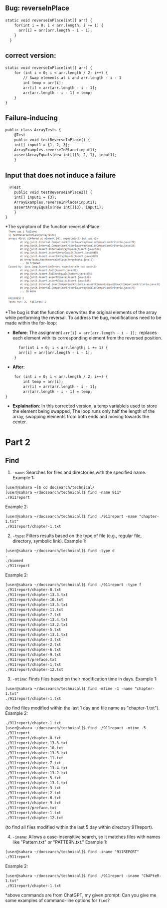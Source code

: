 ## Bug: reverseInPlace
```
static void reverseInPlace(int[] arr) {
    for(int i = 0; i < arr.length; i += 1) {
      arr[i] = arr[arr.length - i - 1];
    }
  }
```
## correct version:
```
static void reverseInPlace(int[] arr) {
    for (int i = 0; i < arr.length / 2; i++) {
        // Swap elements at i and arr.length - i - 1
        int temp = arr[i];
        arr[i] = arr[arr.length - i - 1];
        arr[arr.length - i - 1] = temp;
    }
}
```
## Failure-inducing
```
public class ArrayTests {
	@Test 
	public void testReverseInPlace() {
    int[] input1 = {1, 2, 3};
    ArrayExamples.reverseInPlace(input1);
    assertArrayEquals(new int[]{3, 2, 1}, input1);
	}
```
## Input that does not induce a failure
```
  @Test 
	public void testReverseInPlace2() {
    int[] input1 = {3};
    ArrayExamples.reverseInPlace(input1);
    assertArrayEquals(new int[]{3}, input1);
	}
}
```
*The symptom of the function reverseInPlace:
![sca](lab3a.png)

*The bug is that the function overwrites the original elements of the array while performing the reversal. To address the bug, modifications need to be made within the for-loop:
* **Before**: The assignment ```arr[i] = arr[arr.length - i - 1]; ```replaces each element with its corresponding element from the reversed position.
```
      for(int i = 0; i < arr.length; i += 1) {
      arr[i] = arr[arr.length - i - 1];
    }
  ```
* **After**: 
```
    for (int i = 0; i < arr.length / 2; i++) {
        int temp = arr[i];
        arr[i] = arr[arr.length - i - 1];
        arr[arr.length - i - 1] = temp;
}
```
* **Explaination**: In this corrected version, a temp variableis used to store the element being swapped, The loop runs only half the length of the array, swapping elements from both ends and moving towards the center. 

# Part 2
## **Find**

1. ```-name```: Searches for files and directories with the specified name.
Example 1:
```
[user@sahara ~]$ cd docsearch/technical/
[user@sahara ~/docsearch/technical]$ find -name 911*
./911report
```
Example 2:
```
[user@sahara ~/docsearch/technical]$ find ./911report -name "chapter-1.txt"
./911report/chapter-1.txt
```
2. ```-type```: Filters results based on the type of file (e.g., regular file, directory, symbolic link).
Example 1:
```
[user@sahara ~/docsearch/technical]$ find -type d
.
./biomed
./911report
```
Example 2:
```
[user@sahara ~/docsearch/technical]$ find ./911report -type f
./911report/chapter-8.txt
./911report/chapter-13.3.txt
./911report/chapter-10.txt
./911report/chapter-13.5.txt
./911report/chapter-11.txt
./911report/chapter-7.txt
./911report/chapter-13.4.txt
./911report/chapter-13.2.txt
./911report/chapter-5.txt
./911report/chapter-13.1.txt
./911report/chapter-3.txt
./911report/chapter-2.txt
./911report/chapter-6.txt
./911report/chapter-9.txt
./911report/preface.txt
./911report/chapter-1.txt
./911report/chapter-12.txt
```
3. ```-mtime```: Finds files based on their modification time in days.
Example 1:
```
[user@sahara ~/docsearch/technical]$ find -mtime -1 -name "chapter-1.txt"
./911report/chapter-1.txt
```
(to find files modified within the last 1 day and file name as "chapter-1.txt").
Example 2:
```
./911report/chapter-1.txt
[user@sahara ~/docsearch/technical]$ find ./911report -mtime -5
./911report
./911report/chapter-8.txt
./911report/chapter-13.3.txt
./911report/chapter-10.txt
./911report/chapter-13.5.txt
./911report/chapter-11.txt
./911report/chapter-7.txt
./911report/chapter-13.4.txt
./911report/chapter-13.2.txt
./911report/chapter-5.txt
./911report/chapter-13.1.txt
./911report/chapter-3.txt
./911report/chapter-2.txt
./911report/chapter-6.txt
./911report/chapter-9.txt
./911report/preface.txt
./911report/chapter-1.txt
./911report/chapter-12.txt
```
(to find all files modified within the last 5 day within directory 911report).

4. ```-iname```: Allows a case-insensitive search, so it matches files with names like "Pattern.txt" or "PATTERN.txt."
Example 1: 
```
[user@sahara ~/docsearch/technical]$ find -iname "911REPORT"
./911report
```
Example 2:
```
[user@sahara ~/docsearch/technical]$ find ./911report -iname "ChAPteR-1.txt"
./911report/chapter-1.txt
```
*above commands are from ChatGPT, my given prompt: Can you give me some examples of command-line options for ```find```?
